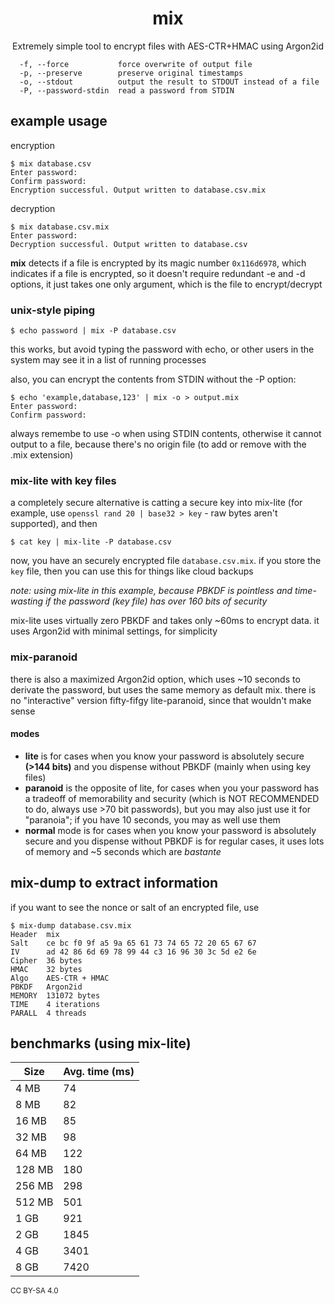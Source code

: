 <h1 align=center>mix</h1>
<p align=center>Extremely simple tool to encrypt files with AES-CTR+HMAC using Argon2id</p>

```
  -f, --force           force overwrite of output file
  -p, --preserve        preserve original timestamps
  -o, --stdout          output the result to STDOUT instead of a file
  -P, --password-stdin  read a password from STDIN
```

## example usage

encryption

```
$ mix database.csv
Enter password:
Confirm password:
Encryption successful. Output written to database.csv.mix
```

decryption

```
$ mix database.csv.mix
Enter password:
Decryption successful. Output written to database.csv
```

**mix** detects if a file is encrypted by its magic number `0x116d6978`, which indicates if a file is encrypted, so it doesn't require redundant -e and -d options, it just takes one only argument, which is the file to encrypt/decrypt

### unix-style piping

```
$ echo password | mix -P database.csv
```

this works, but avoid typing the password with echo, or other users in the system may see it in a list of running processes

also, you can encrypt the contents from STDIN without the -P option:

```
$ echo 'example,database,123' | mix -o > output.mix
Enter password:
Confirm password:
```

always remembe to use -o when using STDIN contents, otherwise it cannot output to a file, because there's no origin file (to add or remove with the .mix extension)

### mix-lite with key files

a completely secure alternative is catting a secure key into mix-lite (for example, use `openssl rand 20 | base32 > key` - raw bytes aren't supported), and then

```
$ cat key | mix-lite -P database.csv
```

now, you have an securely encrypted file `database.csv.mix`. if you store the `key` file, then you can use this for things like cloud backups

*note: using mix-lite in this example, because PBKDF is pointless and time-wasting if the password (key file) has over 160 bits of security*

mix-lite uses virtually zero PBKDF and takes only ~60ms to encrypt data. it uses Argon2id with minimal settings, for simplicity

### mix-paranoid

there is also a maximized Argon2id option, which uses ~10 seconds to derivate the password, but uses the same memory as default mix. there is no "interactive" version fifty-fifgy lite-paranoid, since that wouldn't make sense

#### modes

- **lite** is for cases when you know your password is absolutely secure **(>144 bits)** and you dispense without PBKDF (mainly when using key files)
- **paranoid** is the opposite of lite, for cases when you your password has a tradeoff of memorability and security (which is NOT RECOMMENDED to do, always use >70 bit passwords), but you may also just use it for "paranoia"; if you have 10 seconds, you may as well use them
- **normal** mode is for cases when you know your password is absolutely secure and you dispense without PBKDF is for regular cases, it uses lots of memory and ~5 seconds which are *bastante*

## mix-dump to extract information

if you want to see the nonce or salt of an encrypted file, use

```
$ mix-dump database.csv.mix
Header  mix
Salt    ce bc f0 9f a5 9a 65 61 73 74 65 72 20 65 67 67
IV      ad 42 86 6d 69 78 99 44 c3 16 96 30 3c 5d e2 6e
Cipher  36 bytes
HMAC    32 bytes
Algo    AES-CTR + HMAC
PBKDF   Argon2id
MEMORY  131072 bytes
TIME    4 iterations
PARALL  4 threads
```

## benchmarks (using mix-lite)

| Size  | Avg. time (ms)    |
|-------|-------------------|
| 4 MB  | 74                |
| 8 MB  | 82                |
| 16 MB | 85                |
| 32 MB | 98                |
| 64 MB | 122               |
| 128 MB| 180               |
| 256 MB| 298               |
| 512 MB| 501               |
| 1 GB  | 921               |
| 2 GB  | 1845              |
| 4 GB  | 3401              |
| 8 GB  | 7420              |

<sub>CC BY-SA 4.0</sub>
